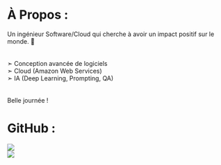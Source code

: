 # À Propos :
Un ingénieur Software/Cloud qui cherche à avoir un impact positif sur le monde. 💚<br><br><br>➣ Conception avancée de logiciels<br>➣ Cloud (Amazon Web Services)<br>➣ IA (Deep Learning, Prompting, QA)<br><br><br>Belle journée !<br>

# GitHub :
![](https://nirzak-streak-stats.vercel.app/?user=Jagaesh&theme=dark&hide_border=false)<br/>
![](https://github-readme-stats.vercel.app/api/top-langs/?username=Jagaesh&theme=dark&hide_border=false&include_all_commits=false&count_private=false&layout=compact)
